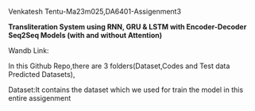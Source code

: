 Venkatesh Tentu-Ma23m025,DA6401-Assigenment3

__Transliteration System using RNN, GRU & LSTM with Encoder-Decoder Seq2Seq Models (with and without Attention)__

Wandb Link:

In this Github Repo,there are 3 folders(Dataset,Codes and Test data Predicted Datasets),

Dataset:It contains the dataset which we used for train the model in this entire assigenment 
